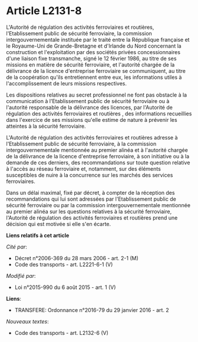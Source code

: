 # Article L2131-8

L'Autorité de régulation des activités ferroviaires et routières, l'Etablissement public de sécurité ferroviaire, la
commission intergouvernementale instituée par le traité entre la République française et le Royaume-Uni de Grande-Bretagne et
d'Irlande du Nord concernant la construction et l'exploitation par des sociétés privées concessionnaires d'une liaison fixe
transmanche, signé le 12 février 1986, au titre de ses missions en matière de sécurité ferroviaire, et l'autorité chargée de
la délivrance de la licence d'entreprise ferroviaire se communiquent, au titre de la coopération qu'ils entretiennent entre
eux, les informations utiles à l'accomplissement de leurs missions respectives. 

Les dispositions relatives au secret professionnel ne font pas obstacle à la communication à l'Etablissement public de
sécurité ferroviaire ou à l'autorité responsable de la délivrance des licences, par l'Autorité de régulation des activités
ferroviaires et routières , des informations recueillies dans l'exercice de ses missions qu'elle estime de nature à prévenir
les atteintes à la sécurité ferroviaire. 

L'Autorité de régulation des activités ferroviaires et routières adresse à l'Etablissement public de sécurité ferroviaire, à
la commission intergouvernementale mentionnée au premier alinéa et à l'autorité chargée de la délivrance de la licence
d'entreprise ferroviaire, à son initiative ou à la demande de ces derniers, des recommandations sur toute question relative à
l'accès au réseau ferroviaire et, notamment, sur des éléments susceptibles de nuire à la concurrence sur les marchés des
services ferroviaires. 

Dans un délai maximal, fixé par décret, à compter de la réception des recommandations qui lui sont adressées par
l'Etablissement public de sécurité ferroviaire ou par la commission intergouvernementale mentionnée au premier alinéa sur les
questions relatives à la sécurité ferroviaire, l'Autorité de régulation des activités ferroviaires et routières prend une
décision qui est motivée si elle s'en écarte.

**Liens relatifs à cet article**

_Cité par_:

  - Décret n°2006-369 du 28 mars 2006 - art. 2-1 (M)
  - Code des transports - art. L2221-6-1 (V)

_Modifié par_:

  - Loi n°2015-990 du 6 août 2015 - art. 1 (V)

**Liens**:

  - TRANSFERE: Ordonnance n°2016-79 du 29 janvier 2016 - art. 2

_Nouveaux textes_:

  - Code des transports - art. L2132-6 (V)
